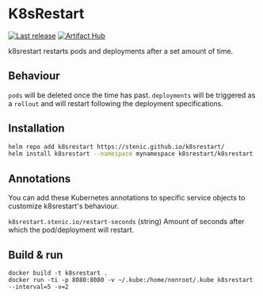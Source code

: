 # K8sRestart

[![Last release](https://github.com/stenic/k8srestart/actions/workflows/release.yaml/badge.svg)](https://github.com/stenic/k8srestart/actions/workflows/release.yaml)
[![Artifact Hub](https://img.shields.io/endpoint?url=https://artifacthub.io/badge/repository/k8srestart)](https://artifacthub.io/packages/search?repo=k8srestart)


k8srestart restarts pods and deployments after a set amount of time.

## Behaviour

`pods` will be deleted once the time has past.
`deployments` will be triggered as a `rollout` and will restart following the deployment specifications.


## Installation

```sh
helm repo add k8srestart https://stenic.github.io/k8srestart/
helm install k8srestart --namespace mynamespace k8srestart/k8srestart
```


## Annotations

You can add these Kubernetes annotations to specific service objects to customize k8srestart's behaviour.

`k8srestart.stenic.io/restart-seconds`
(string) Amount of seconds after which the pod/deployment will restart.


## Build & run

```
docker build -t k8srestart .
docker run -ti -p 8080:8080 -v ~/.kube:/home/nonroot/.kube k8srestart --interval=5 -v=2
```